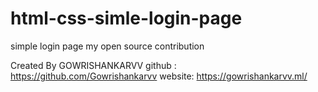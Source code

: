 # html-css-simle-login-page


simple login page my open source contribution


Created By GOWRISHANKARVV 
github : https://github.com/Gowrishankarvv
website: https://gowrishankarvv.ml/ 
